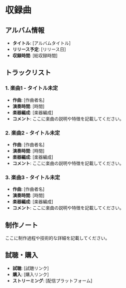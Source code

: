 # 収録曲

## アルバム情報

- **タイトル**: [アルバムタイトル]
- **リリース予定**: [リリース日]
- **収録時間**: [総収録時間]

## トラックリスト

### 1. 楽曲1 - タイトル未定
- **作曲**: [作曲者名]
- **演奏時間**: [時間]
- **楽器編成**: [楽器編成]
- **コメント**: ここに楽曲の説明や特徴を記載してください。

### 2. 楽曲2 - タイトル未定
- **作曲**: [作曲者名]
- **演奏時間**: [時間]
- **楽器編成**: [楽器編成]
- **コメント**: ここに楽曲の説明や特徴を記載してください。

### 3. 楽曲3 - タイトル未定
- **作曲**: [作曲者名]
- **演奏時間**: [時間]
- **楽器編成**: [楽器編成]
- **コメント**: ここに楽曲の説明や特徴を記載してください。

## 制作ノート

ここに制作過程や技術的な詳細を記載してください。

## 試聴・購入

- **試聴**: [試聴リンク]
- **購入**: [購入リンク]
- **ストリーミング**: [配信プラットフォーム]

